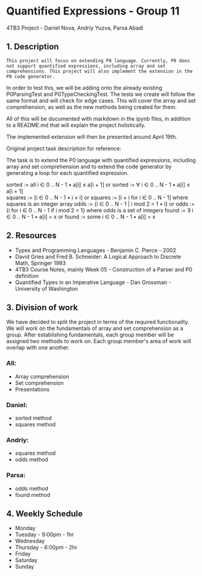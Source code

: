 # Quantified Expressions - Group 11
4TB3 Project - Daniel Nova, Andriy Yuzva, Parsa Abadi
## 1. Description
	This project will focus on extending P0 language. Currently, P0 does not support quantified expressions, including array and set comprehensions. This project will also implement the extension in the P0 code generator. 

In order to test this, we will be adding onto the already existing P0ParsingTest and P0TypeCheckingTest. The tests we create will follow the same format and will check for edge cases. This will cover the array and set comprehension, as well as the new methods being created for them.

All of this will be documented with markdown in the ipynb files, in addition to a README.md that will explain the project holistically.

The implemented extension will then be presented around April 19th.

Original project task description for reference:

The task is to extend the P0 language with quantified expressions, including array and set comprehension and to extend the code generator by generating a loop for each quantified expression.

sorted := all i ∈ 0 .. N - 1 • a[i] ≤ a[i + 1]   or   sorted := ∀ i ∈ 0 .. N - 1 • a[i] ≤ a[i + 1]    
squares := [i ∈ 0 .. N - 1 • i × i]   or    squares := [i × i for i ∈ 0 .. N - 1]    where squares is an integer array
odds := {i ∈ 0 .. N - 1 | i mod 2 = 1 • i}    or    odds := {i for i ∈ 0 .. N - 1 if i mod 2 = 1}    where odds is a set of integers
found := ∃ i ∈ 0 .. N - 1 • a[i] = x    or    found := some i ∈ 0 .. N - 1 • a[i] = x


## 2. Resources
- Types and Programming Languages - Benjamin C. Pierce - 2002
- David Gries and Fred B. Schneider: A Logical Approach to Discrete Math, Springer 1993
- 4TB3 Course Notes, mainly Week 05 - Construction of a Parser and P0 definition 
- Quantified Types in an Imperative Language - Dan Grossman - University of Washington

## 3. Division of work
We have decided to split the project in terms of the required functionality. We will work on the fundamentals of array and set comprehension as a group. After establishing fundamentals, each group member will be assigned two methods to work on. Each group member's area of work will overlap with one another. 

### All:
- Array comprehension
- Set comprehension
- Presentations 

### Daniel: 
- sorted method
- squares method 

### Andriy: 
- squares method
- odds method

### Parsa: 
- odds method
- found method



## 4. Weekly Schedule
- Monday
- Tuesday - 9:00pm - 1hr
- Wednesday
- Thursday - 6:00pm - 2hr
- Friday
- Saturday
- Sunday

